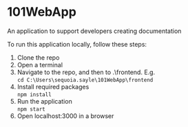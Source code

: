 # 101WebApp
An application to support developers creating documentation


To run this application locally, follow these steps:


1. Clone the repo
2. Open a terminal
3. Navigate to the repo, and then to .\frontend. E.g.  \
   ``cd C:\Users\sequoia.sayle\101WebApp\frontend``
5. Install required packages  \
   ``npm install``
7. Run the application  \
    ``npm start``
8. Open localhost:3000 in a browser
